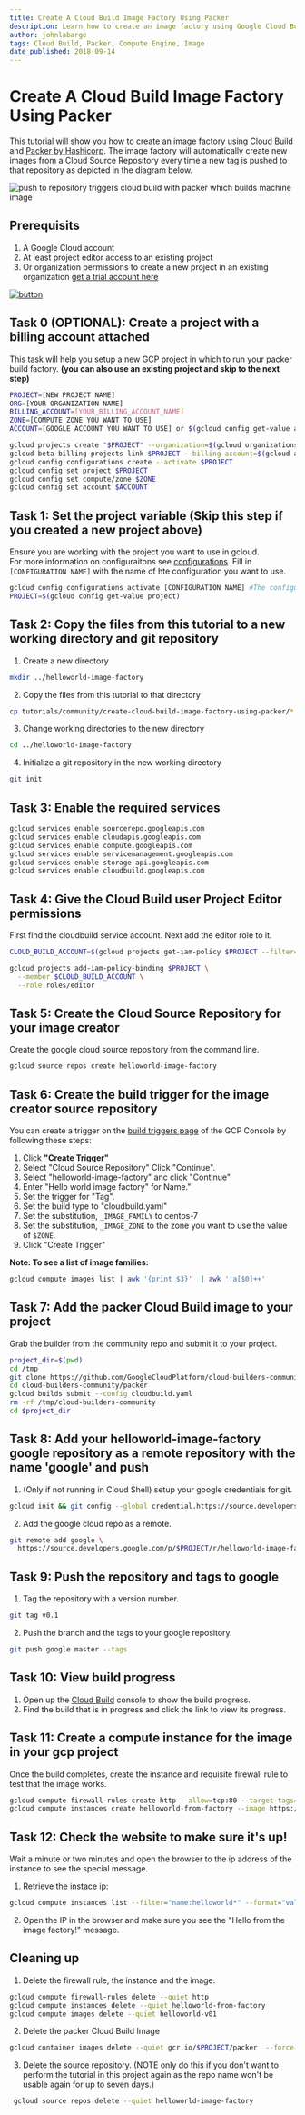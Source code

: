 ```yaml
---
title: Create A Cloud Build Image Factory Using Packer
description: Learn how to create an image factory using Google Cloud Build and Packer.
author: johnlabarge
tags: Cloud Build, Packer, Compute Engine, Image
date_published: 2018-09-14
---
```



# Create A Cloud Build Image Factory Using Packer

This tutorial will show you how to create an image factory using Cloud Build and [Packer by Hashicorp](https://packer.io). The image factory will automatically create new images from a Cloud Source Repository every time a new tag is pushed to that repository as depicted in the diagram below.

![ push to repository triggers cloud build with packer which builds machine image](packer-tutorial.png)

## Prerequisits
1. A Google Cloud account 
1. At least project editor access to an existing project 
1. Or organization permissions to create a new project in an existing organization [get a trial account here](https://console.cloud.google.com/freetrial?authuser=2&_ga=2.213928212.-2042919442.1528299768&_gac=1.89261801.1536929612.CjwKCAjwuO3cBRAyEiwAzOxKslw2lWJAN82nAhsu1azihQgX_7aQjek2MPEjanoAwKL5g70Rp0b9zRoCgFwQAvD_BwE)

[![button](http://gstatic.com/cloudssh/images/open-btn.png)](https://console.cloud.google.com/cloudshell/open?git_repo=https://github.com/GoogleCloudPlatform/community&page=editor&tutorial=tutorials/create-cloud-build-image-factory-using-packer/index.md)


## Task 0 (OPTIONAL): Create a project with a billing account attached 
This task will help you setup a new GCP project in which to run your packer build factory. 
**(you can also use an existing project and skip to the next step)**
```sh
PROJECT=[NEW PROJECT NAME]
ORG=[YOUR ORGANIZATION NAME]
BILLING_ACCOUNT=[YOUR_BILLING_ACCOUNT_NAME]
ZONE=[COMPUTE ZONE YOU WANT TO USE]
ACCOUNT=[GOOGLE ACCOUNT YOU WANT TO USE] or $(gcloud config get-value account)
```
```sh
gcloud projects create "$PROJECT" --organization=$(gcloud organizations list --format="value(name)" --filter="(displayName='$ORG')")
gcloud beta billing projects link $PROJECT --billing-account=$(gcloud alpha billing accounts list --format='value(name)' --filter="(displayName='$BILLING_ACCOUNT')")
gcloud config configurations create --activate $PROJECT
gcloud config set project $PROJECT
gcloud config set compute/zone $ZONE
gcloud config set account $ACCOUNT
```

## Task 1: Set the project variable (Skip this step if you created a new project above)
Ensure you are working with the project you want to use in gcloud.  
For more information on configuraitons see [configurations](https://cloud.google.com/sdk/gcloud/reference/config/configurations/). 
Fill in ```[CONFIGURATION NAME]``` with the name of hte configuration you want to use. 
```sh
gcloud config configurations activate [CONFIGURATION NAME] #The configuration for the project you want to use
PROJECT=$(gcloud config get-value project)
```

## Task 2: Copy the files from this tutorial to a new working directory and git repository
1. Create a new directory
```sh 
mkdir ../helloworld-image-factory
```
2. Copy the files from this tutorial to that directory
```sh
cp tutorials/community/create-cloud-build-image-factory-using-packer/* ../helloworld-image-factory 
```
3. Change working directories to the new directory
```sh 
cd ../helloworld-image-factory
```
4. Initialize a git repository in the new working directory
```sh
git init
```

## Task 3: Enable the required services
```sh
gcloud services enable sourcerepo.googleapis.com
gcloud services enable cloudapis.googleapis.com 
gcloud services enable compute.googleapis.com
gcloud services enable servicemanagement.googleapis.com 
gcloud services enable storage-api.googleapis.com  
gcloud services enable cloudbuild.googleapis.com
```

## Task 4: Give the Cloud Build user Project Editor permissions 
First find the cloudbuild service account. Next add the editor role to it. 
```sh
CLOUD_BUILD_ACCOUNT=$(gcloud projects get-iam-policy $PROJECT --filter="(bindings.role:roles/cloudbuild)"  --flatten="bindings[].members" --format="value(bindings.members[])")

gcloud projects add-iam-policy-binding $PROJECT \
  --member $CLOUD_BUILD_ACCOUNT \
  --role roles/editor   
```

## Task 5: Create the Cloud Source Repository for your image creator 
Create the google cloud source repository from the command line. 
```sh
gcloud source repos create helloworld-image-factory
```
 
## Task 6: Create the build trigger for the image creator source repository 
You can create a trigger on the [build triggers page](https://console.cloud.google.com/cloud-build/triggers) of the GCP Console by following these steps:

1. Click **"Create Trigger"**
1. Select "Cloud Source Repository" Click "Continue".
1. Select "helloworld-image-factory" anc click "Continue" 
1. Enter "Hello world image factory" for Name." 
1. Set the trigger for "Tag". 
1. Set the build type to "cloudbuild.yaml"
1. Set the substitution, ``_IMAGE_FAMILY`` to centos-7
1. Set the substitution, ``_IMAGE_ZONE`` to the zone you want to use the value of ```$ZONE```. 
1. Click "Create Trigger" 

**Note: To see a list of image families:** 
```sh
gcloud compute images list | awk '{print $3}'  | awk '!a[$0]++'
```

## Task 7: Add the packer Cloud Build image to your project
Grab the builder from the community repo and submit it to your project. 
```sh
project_dir=$(pwd)
cd /tmp
git clone https://github.com/GoogleCloudPlatform/cloud-builders-community.git
cd cloud-builders-community/packer
gcloud builds submit --config cloudbuild.yaml
rm -rf /tmp/cloud-builders-community
cd $project_dir
```

## Task 8: Add your helloworld-image-factory google repository as a remote repository with the name 'google' and push 
1. (Only if not running in Cloud Shell) setup your google credentials for git. 
```sh 
gcloud init && git config --global credential.https://source.developers.google.com.helper gcloud.sh
```
2. Add the google cloud repo as a remote. 
```sh 
git remote add google \
  https://source.developers.google.com/p/$PROJECT/r/helloworld-image-factory
```

## Task 9: Push the repository and tags to google
1. Tag the repository with a version number.
```sh 
git tag v0.1
```
2. Push the branch and the tags to your google repository.
```sh
git push google master --tags
```

## Task 10: View build progress 
1. Open up the [Cloud Build](https://console.cloud.google.com/cloud-build) console to show the build progress.
2. Find the build that is in progress and click the link to view its progress. 

## Task 11: Create a compute instance for the image in your gcp project 
Once the build completes, create the instance and requisite firewall rule to test that the image works.
```sh
gcloud compute firewall-rules create http --allow=tcp:80 --target-tags=http-server --source-ranges=0.0.0.0/0 
gcloud compute instances create helloworld-from-factory --image https://www.googleapis.com/compute/v1/projects/$PROJECT/global/images/helloworld-v01 --tags=http-server --zone=$ZONE
```

## Task 12: Check the website to make sure it's up! 
Wait a minute or two minutes and open the browser to the ip address of the instance to see the special message.
1. Retrieve the instace ip: 
```sh
gcloud compute instances list --filter="name:helloworld*" --format="value(networkInterfaces[0].accessConfigs[0].natIP)"
``` 
2. Open the IP in the browser and make sure you see the "Hello from the image factory!" message. 

## Cleaning up

1. Delete the firewall rule, the instance and the image. 
```sh
gcloud compute firewall-rules delete --quiet http
gcloud compute instances delete --quiet helloworld-from-factory
gcloud compute images delete --quiet helloworld-v01 
```

2. Delete the packer Cloud Build Image
```sh
gcloud container images delete --quiet gcr.io/$PROJECT/packer  --force-delete-tags
```

3. Delete the source repository.  (NOTE only do this if you don't want to perform the tutorial in this project again as the repo name won't be usable again for up to seven days.)
```sh 
 gcloud source repos delete --quiet helloworld-image-factory
```
